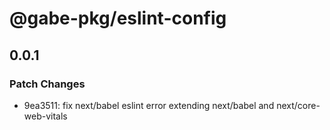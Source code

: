 # @gabe-pkg/eslint-config

## 0.0.1

### Patch Changes

- 9ea3511: fix next/babel eslint error extending next/babel and next/core-web-vitals
